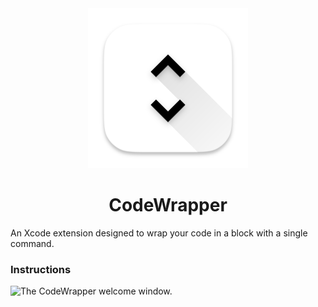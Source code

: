 <!-- https://icon.kitchen/i/H4sIAAAAAAAAA22RT0%2FDMAzFv4t33QEQXHrcBBISQojthhBy86eNSOvSJKCq6nfHdqeelh7q%2FBK%2FPr%2FO8IuxuATVDBbH73PrOgdVHovbg2%2BOMQw4ZjlNjl9gnccSM%2BwhGOoZlN5TtF8djQ4WaTlPAwuAuXQKOhmMoW%2BEuj67kWG93aNIKzhqVcHu%2Fk4e7dyY16XsDa1VtRkyDVDdPuxhDE3L9qSsKWfq1jo6r5SN1Wgbd03u0XtnMgcAqUVLfwyHdA45irtXyqY9oBgc0kEm2N3oUvCsEaxZ1c2pRZ0o%2FRTkMOTCC05UJLZWt08qsH2bAfWarccuxIkP34ntk8TBoULlMSbWDpnzM5ftwsN0ZEuUn%2FYBHRpK8Ln8AxLNRejJAQAA -->
<div align="center">
  <picture>
    <source media="(prefers-color-scheme: dark)" srcset="https://github.com/user-attachments/assets/89e14079-adb2-4992-981a-820c59766f97" />
    <source media="(prefers-color-scheme: light)" srcset="CodeWrapper/Assets.xcassets/AppIcon.appiconset/512@2x.png" />
    <img alt="The CodeWrapper app icon." src="CodeWrapper/Assets.xcassets/AppIcon.appiconset/512@2x.png" height=256 />
  </picture>
  <h1>CodeWrapper</h1>
</div>

An Xcode extension designed to wrap your code in a block with a single command.

### Instructions
<picture>
  <source media="(prefers-color-scheme: dark)" srcset="https://github.com/user-attachments/assets/37c49928-9b73-4e63-bc1c-90fa91d7fa92" />
  <source media="(prefers-color-scheme: light)" srcset="https://github.com/user-attachments/assets/1f1f57a9-32d7-4f2b-b69b-e144732b3b6c" />
  <img alt="The CodeWrapper welcome window." src="https://github.com/user-attachments/assets/1f1f57a9-32d7-4f2b-b69b-e144732b3b6c" />
</picture>
